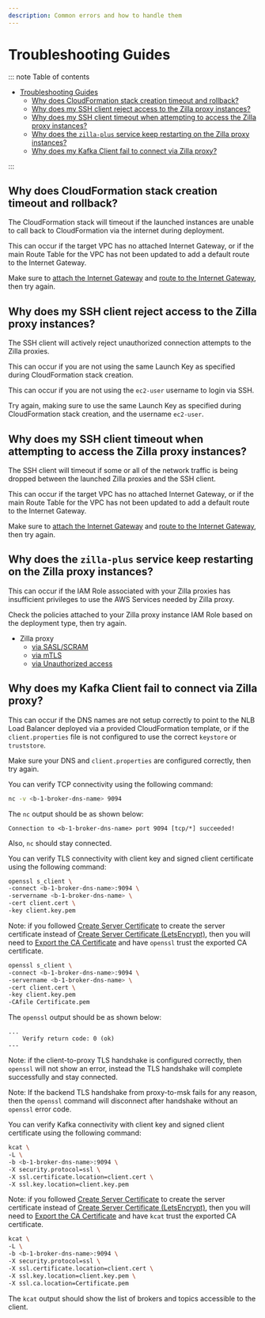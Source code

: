 ```yaml
---
description: Common errors and how to handle them
---
```


# Troubleshooting Guides

::: note Table of contents

- [Troubleshooting Guides](#troubleshooting-guides)
  - [Why does CloudFormation stack creation timeout and rollback?](#why-does-cloudformation-stack-creation-timeout-and-rollback)
  - [Why does my SSH client reject access to the Zilla proxy instances?](#why-does-my-ssh-client-reject-access-to-the-zilla-proxy-instances)
  - [Why does my SSH client timeout when attempting to access the Zilla proxy instances?](#why-does-my-ssh-client-timeout-when-attempting-to-access-the-zilla-proxy-instances)
  - [Why does the `zilla-plus` service keep restarting on the Zilla proxy instances?](#why-does-the-zilla-plus-service-keep-restarting-on-the-zilla-proxy-instances)
  - [Why does my Kafka Client fail to connect via Zilla proxy?](#why-does-my-kafka-client-fail-to-connect-via-zilla-proxy)

:::

## Why does CloudFormation stack creation timeout and rollback?

The CloudFormation stack will timeout if the launched instances are unable to call back to CloudFormation via the internet during deployment.

This can occur if the target VPC has no attached Internet Gateway, or if the main Route Table for the VPC has not been updated to add a default route to the Internet Gateway.

Make sure to [attach the Internet Gateway](/solutions/how-tos/aws-services/create-vpc.md#attach-the-internet-gateway) and [route to the Internet Gateway](/solutions/how-tos/aws-services/create-vpc.md#route-to-the-internet-gateway), then try again.

## Why does my SSH client reject access to the Zilla proxy instances?

The SSH client will actively reject unauthorized connection attempts to the Zilla proxies.

This can occur if you are not using the same Launch Key as specified during CloudFormation stack creation.

This can occur if you are not using the `ec2-user` username to login via SSH.

Try again, making sure to use the same Launch Key as specified during CloudFormation stack creation, and the username `ec2-user`.

## Why does my SSH client timeout when attempting to access the Zilla proxy instances?

The SSH client will timeout if some or all of the network traffic is being dropped between the launched Zilla proxies and the SSH client.

This can occur if the target VPC has no attached Internet Gateway, or if the main Route Table for the VPC has not been updated to add a default route to the Internet Gateway.

Make sure to [attach the Internet Gateway](/solutions/how-tos/aws-services/create-vpc.md#attach-the-internet-gateway) and [route to the Internet Gateway](/solutions/how-tos/aws-services/create-vpc.md#route-to-the-internet-gateway), then try again.

## Why does the `zilla-plus` service keep restarting on the Zilla proxy instances?

This can occur if the IAM Role associated with your Zilla proxies has insufficient privileges to use the AWS Services needed by Zilla proxy.

Check the policies attached to your Zilla proxy instance IAM Role based on the deployment type, then try again.

- Zilla proxy
  - [via SASL/SCRAM](/deployment/zilla-plus-in-production/secure-public-access/amazon-msk/production.md#create-the-zilla-proxy-iam-security-role)
  - [via mTLS](/deployment/zilla-plus-in-production/secure-public-access/amazon-msk/production-mutual-tls.md#create-the-zilla-proxy-iam-security-role)
  - [via Unauthorized access](/deployment/zilla-plus-in-production/secure-public-access/amazon-msk/development.md#create-the-zilla-proxy-iam-security-role)

## Why does my Kafka Client fail to connect via Zilla proxy?

This can occur if the DNS names are not setup correctly to point to the NLB Load Balancer deployed via a provided CloudFormation template, or if the `client.properties` file is not configured to use the correct `keystore` or `truststore`.

Make sure your DNS and `client.properties` are configured correctly, then try again.

You can verify TCP connectivity using the following command:

```bash
nc -v <b-1-broker-dns-name> 9094
```

The `nc` output should be as shown below:

```output:no-line-numbers
Connection to <b-1-broker-dns-name> port 9094 [tcp/*] succeeded!
```

Also, `nc` should stay connected.

You can verify TLS connectivity with client key and signed client certificate using the following command:

```bash
openssl s_client \
-connect <b-1-broker-dns-name>:9094 \
-servername <b-1-broker-dns-name> \
-cert client.cert \
-key client.key.pem
```

Note: if you followed [Create Server Certificate](/solutions/how-tos/aws-services/create-server-certificate-acm.md) to create the server certificate instead of [Create Server Certificate (LetsEncrypt)](/solutions/how-tos/aws-services/create-server-certificate-letsencrypt.md), then you will need to [Export the CA Certificate](/solutions/how-tos/aws-services/create-certificate-authority-acm.md#export-the-ca-certificate) and have `openssl` trust the exported CA certificate.

```bash
openssl s_client \
-connect <b-1-broker-dns-name>:9094 \
-servername <b-1-broker-dns-name> \
-cert client.cert \
-key client.key.pem
-CAfile Certificate.pem
```

The `openssl` output should be as shown below:

```output:no-line-numbers
...
    Verify return code: 0 (ok)
---
```

Note: if the client-to-proxy TLS handshake is configured correctly, then `openssl` will not show an error, instead the TLS handshake will complete successfully and stay connected.

Note: If the backend TLS handshake from proxy-to-msk fails for any reason, then the `openssl` command will disconnect after handshake without an `openssl` error code.

You can verify Kafka connectivity with client key and signed client certificate using the following command:

```bash
kcat \
-L \
-b <b-1-broker-dns-name>:9094 \
-X security.protocol=ssl \
-X ssl.certificate.location=client.cert \
-X ssl.key.location=client.key.pem
```

Note: if you followed [Create Server Certificate](/solutions/how-tos/aws-services/create-server-certificate-acm.md) to create the server certificate instead of [Create Server Certificate (LetsEncrypt)](/solutions/how-tos/aws-services/create-server-certificate-letsencrypt.md), then you will need to [Export the CA Certificate](/solutions/how-tos/aws-services/create-certificate-authority-acm.md#export-the-ca-certificate) and have `kcat` trust the exported CA certificate.

```bash
kcat \
-L \
-b <b-1-broker-dns-name>:9094 \
-X security.protocol=ssl \
-X ssl.certificate.location=client.cert \
-X ssl.key.location=client.key.pem \
-X ssl.ca.location=Certificate.pem
```

The `kcat` output should show the list of brokers and topics accessible to the client.
